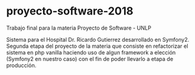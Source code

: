 # proyecto-software-2018
Trabajo final para la materia Proyecto de Software - UNLP

Sistema para el Hospital Dr. Ricardo Gutierrez desarrollado en Symfony2.
Segunda etapa del proyecto de la materia que consiste en refactorizar
el sistema en php vanilla haciendo uso de algun framework a elección (Symfony2
en nuestro caso) con el fin de poder llevarlo a etapa de producción.
